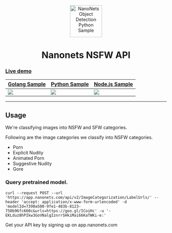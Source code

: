 <div align="center">
  <a href="https://nanonets.com/objectdetection/">
    <img src="https://nanonets.com/logo.png" alt="NanoNets Object Detection Python Sample" width="100"/>
    </a>
</div>

<h1 align="center">Nanonets NSFW API</h1>

<a href="https://nanonets.com/content-moderation-api/"> <h3>Live demo</h3> </a>

| [Golang Sample](https://repl.it/@RushabhNagda/go-example-url) | [Python Sample](https://repl.it/@RushabhNagda/go-example-url)| [Node.js Sample](https://repl.it/@RushabhNagda/go-example-url) |
| -------------------------- |--------------------------|--------------------------|
| [![](https://www.hugopicado.com/assets/golang.png)](https://github.com/NanoNets/object-detection-sample-golang) | [![](http://kata.coderdojo.com/images/thumb/e/ea/Python_logo.png/100px-Python_logo.png)](https://github.com/NanoNets/object-detection-sample-python) | [![](https://s3.amazonaws.com/openshift-hub/production/quickstarts/243/nodejs_custom.png?1456926624)](https://github.com/NanoNets/object-detection-sample-nodejs) |

** **

## Usage



We're classifying images into NSFW and SFW categories.

Following are the image categories we classify into NSFW categories.
* Porn
* Explicit Nudity
* Animated Porn
* Suggestive Nudity
* Gore

### Query pretrained model.

```
curl --request POST --url 'https://app.nanonets.com/api/v2/ImageCategorization/LabelUrls/' --header 'accept: application/x-www-form-urlencoded' -d 'modelId=7390a500-9fe1-483b-8123-750b96fc660c&urls=https://goo.gl/ICoiHc' -u '-EKLduz8hPIkw3GoVNalgIznrrSHkiMai66KaTWKi-e:'
```

Get your API key by signing up on app.nanonets.com
